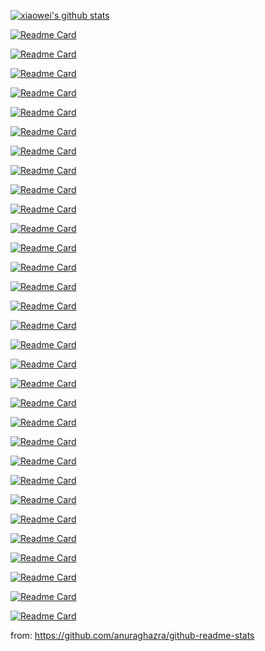 
[![xiaowei's github stats](https://github-readme-stats.vercel.app/api?username=xiaoweiChen&show_icons=true&theme=radical&rank_icon=percentile )](https://github.com/xiaoweiChen)

[![Readme Card](https://github-readme-stats.vercel.app/api/pin/?username=xiaoweiChen&repo=GitHub-Actions-Cookbook)](https://github.com/xiaoweiChen/GitHub-Actions-Cookbook)

[![Readme Card](https://github-readme-stats.vercel.app/api/pin/?username=xiaoweiChen&repo=Refactoring-with-Cpp)](https://github.com/xiaoweiChen/Refactoring-with-Cpp)

[![Readme Card](https://github-readme-stats.vercel.app/api/pin/?username=xiaoweiChen&repo=100-Cpp-Mistakes-and-How-to-Avoid-Them)](https://github.com/xiaoweiChen/100-Cpp-Mistakes-and-How-to-Avoid-Them)

[![Readme Card](https://github-readme-stats.vercel.app/api/pin/?username=xiaoweiChen&repo=Performance-Analysis-and-Tuning-on-Modern-CPUS-2ed)](https://github.com/xiaoweiChen/Performance-Analysis-and-Tuning-on-Modern-CPUS-2ed)

[![Readme Card](https://github-readme-stats.vercel.app/api/pin/?username=xiaoweiChen&repo=Asynchronous-Programming-with-Cpp)](https://github.com/xiaoweiChen/Asynchronous-Programming-with-Cpp)

[![Readme Card](https://github-readme-stats.vercel.app/api/pin/?username=xiaoweiChen&repo=Modern-CXX-Programming-Cookbook)](https://github.com/xiaoweiChen/Modern-CXX-Programming-Cookbook)

[![Readme Card](https://github-readme-stats.vercel.app/api/pin/?username=xiaoweiChen&repo=Modern-CMake-for-Cpp-2ed)](https://github.com/xiaoweiChen/Modern-CMake-for-Cpp-2ed)

[![Readme Card](https://github-readme-stats.vercel.app/api/pin/?username=xiaoweiChen&repo=Clang-Compiler-Frontend)](https://github.com/xiaoweiChen/Clang-Compiler-Frontend)

[![Readme Card](https://github-readme-stats.vercel.app/api/pin/?username=xiaoweiChen&repo=Professional-cpp-6ed)](https://github.com/xiaoweiChen/Professional-cpp-6ed)

[![Readme Card](https://github-readme-stats.vercel.app/api/pin/?username=xiaoweiChen&repo=Learn-LLVM-17)](https://github.com/xiaoweiChen/Learn-LLVM-17)

[![Readme Card](https://github-readme-stats.vercel.app/api/pin/?username=xiaoweiChen&repo=The-CXX-Library-Fourth-Edition-include-CXX23)](https://github.com/xiaoweiChen/The-CXX-Library-Fourth-Edition-include-CXX23)

[![Readme Card](https://github-readme-stats.vercel.app/api/pin/?username=xiaoweiChen&repo=CXX20-The-Complete-Guide)](https://github.com/xiaoweiChen/CXX20-The-Complete-Guide)

[![Readme Card](https://github-readme-stats.vercel.app/api/pin/?username=xiaoweiChen&repo=Template-Metaprogramming-with-CPP)](https://github.com/xiaoweiChen/Template-Metaprogramming-with-CPP)

[![Readme Card](https://github-readme-stats.vercel.app/api/pin/?username=xiaoweiChen&repo=CXX20-Get-Details)](https://github.com/xiaoweiChen/CXX20-Get-Details)

[![Readme Card](https://github-readme-stats.vercel.app/api/pin/?username=xiaoweiChen&repo=CPP-20-STL-Cookbook)](https://github.com/xiaoweiChen/CPP-20-STL-Cookbook)

[![Readme Card](https://github-readme-stats.vercel.app/api/pin/?username=xiaoweiChen&repo=Modern-CMake-for-Cpp)](https://github.com/xiaoweiChen/Modern-CMake-for-Cpp)

[![Readme Card](https://github-readme-stats.vercel.app/api/pin/?username=xiaoweiChen&repo=CMake-Best-Practices)](https://github.com/xiaoweiChen/CMake-Best-Practices)

[![Readme Card](https://github-readme-stats.vercel.app/api/pin/?username=xiaoweiChen&repo=Cpp-Templates-2nd)](https://github.com/xiaoweiChen/Cpp-Templates-2nd)

[![Readme Card](https://github-readme-stats.vercel.app/api/pin/?username=xiaoweiChen&repo=Software-Architecture-with-Cpp)](https://github.com/xiaoweiChen/Software-Architecture-with-Cpp)

[![Readme Card](https://github-readme-stats.vercel.app/api/pin/?username=xiaoweiChen&repo=The-Art-of-Writing-Efficient-Programs)](https://github.com/xiaoweiChen/The-Art-of-Writing-Efficient-Programs)

[![Readme Card](https://github-readme-stats.vercel.app/api/pin/?username=xiaoweiChen&repo=LLVM-Techniques-Tips-and-Best-Practies)](https://github.com/xiaoweiChen/LLVM-Techniques-Tips-and-Best-Practies)

[![Readme Card](https://github-readme-stats.vercel.app/api/pin/?username=xiaoweiChen&repo=Learn-LLVM-12)](https://github.com/xiaoweiChen/Learn-LLVM-12)

[![Readme Card](https://github-readme-stats.vercel.app/api/pin/?username=xiaoweiChen&repo=CPP-Move-Semantics)](https://github.com/xiaoweiChen/CPP-Move-Semantics)

[![Readme Card](https://github-readme-stats.vercel.app/api/pin/?username=xiaoweiChen&repo=Data-Paralle-Cpp)](https://github.com/xiaoweiChen/Data-Paralle-Cpp)

[![Readme Card](https://github-readme-stats.vercel.app/api/pin/?username=xiaoweiChen&repo=Expert-Cpp)](https://github.com/xiaoweiChen/Expert-Cpp)

[![Readme Card](https://github-readme-stats.vercel.app/api/pin/?username=xiaoweiChen&repo=Concurrency-with-Modern-Cpp)](https://github.com/xiaoweiChen/Concurrency-with-Modern-Cpp)

[![Readme Card](https://github-readme-stats.vercel.app/api/pin/?username=xiaoweiChen&repo=CPP-17-STL-cookbook)](https://github.com/xiaoweiChen/CPP-17-STL-cookbook)

[![Readme Card](https://github-readme-stats.vercel.app/api/pin/?username=xiaoweiChen&repo=CMake-Cookbook)](https://github.com/xiaoweiChen/CMake-Cookbook)

[![Readme Card](https://github-readme-stats.vercel.app/api/pin/?username=xiaoweiChen&repo=CPP-Concurrency-In-Action-2ed-2019)](https://github.com/xiaoweiChen/CPP-Concurrency-In-Action-2ed-2019)

[![Readme Card](https://github-readme-stats.vercel.app/api/pin/?username=xiaoweiChen&repo=Heterogeneous-Computing-with-OpenCL-2.0)](https://github.com/xiaoweiChen/Heterogeneous-Computing-with-OpenCL-2.0)

[![Readme Card](https://github-readme-stats.vercel.app/api/pin/?username=xiaoweiChen&repo=Cpp_Concurrency_In_Action)](https://github.com/xiaoweiChen/Cpp_Concurrency_In_Action)


from: https://github.com/anuraghazra/github-readme-stats
<!--
**xiaoweiChen/xiaoweiChen** is a ✨ _special_ ✨ repository because its `README.md` (this file) appears on your GitHub profile.

Here are some ideas to get you started:

- 🔭 I’m currently working on ...
- 🌱 I’m currently learning ...
- 👯 I’m looking to collaborate on ...
- 🤔 I’m looking for help with ...
- 💬 Ask me about ...
- 📫 How to reach me: ...
- 😄 Pronouns: ...
- ⚡ Fun fact: ...
-->
